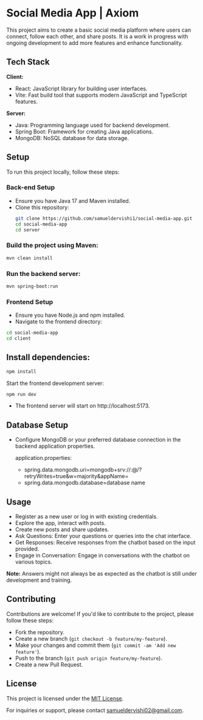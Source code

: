 
# Social Media App | Axiom

This project aims to create a basic social media platform where users can connect, follow each other, and share posts. It is a work in progress with ongoing development to add more features and enhance functionality.

## Tech Stack

**Client:**
- React:  JavaScript library for building user interfaces. 
- Vite: Fast build tool that supports modern JavaScript and TypeScript features.

**Server:** 
- Java: Programming language used for backend development.
- Spring Boot: Framework for creating Java applications.
- MongoDB: NoSQL database for data storage.


## Setup

To run this project locally, follow these steps:

### Back-end Setup

- Ensure you have Java 17 and Maven installed.
- Clone this repository:
   ```bash
   git clone https://github.com/samueldervishi1/social-media-app.git
   cd social-media-app
   cd server
   ```
### Build the project using Maven:
  ```bash
  mvn clean install
  ```

### Run the backend server:
  ```bash
  mvn spring-boot:run
  ```

### Frontend Setup
- Ensure you have Node.js and npm installed.
- Navigate to the frontend directory:
```bash
cd social-media-app
cd client
```

## Install dependencies:

```bash
npm install
```
Start the frontend development server:

```bash
npm run dev
```
- The frontend server will start on http://localhost:5173.

## Database Setup
- Configure MongoDB or your preferred database connection in the backend application properties.
 
    application.properties:
    - spring.data.mongodb.uri=mongodb+srv://<username>:<password>@<cluster-address>/<dbname>?retryWrites=true&w=majority&appName=<appName>
    - spring.data.mongodb.database=database name

## Usage
- Register as a new user or log in with existing credentials.
- Explore the app, interact with posts.
- Create new posts and share updates.
- Ask Questions: Enter your questions or queries into the chat interface.
- Get Responses: Receive responses from the chatbot based on the input provided.
- Engage in Conversation: Engage in conversations with the chatbot on various topics.

**Note:** Answers might not always be as expected as the chatbot is still under development and training.

## Contributing
Contributions are welcome! If you'd like to contribute to the project, please follow these steps:

- Fork the repository.
- Create a new branch (`git checkout -b feature/my-feature`).
- Make your changes and commit them (`git commit -am 'Add new feature'`).
- Push to the branch (`git push origin feature/my-feature`).
- Create a new Pull Request.

## License

This project is licensed under the [MIT License](https://opensource.org/licenses/MIT).

For inquiries or support, please contact [samueldervishi02@gmail.com](mailto:samueldervishi02@gmail.com).
